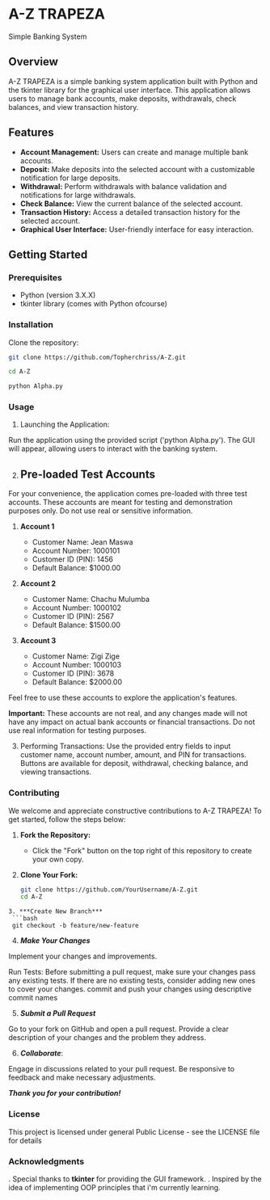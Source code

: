 # A-Z TRAPEZA

Simple Banking System

## Overview

A-Z TRAPEZA is a simple banking system application built with Python and the tkinter library for the graphical user interface. This application allows users to manage bank accounts, make deposits, withdrawals, check balances, and view transaction history.

## Features

- **Account Management:** Users can create and manage multiple bank accounts.
- **Deposit:** Make deposits into the selected account with a customizable notification for large deposits.
- **Withdrawal:** Perform withdrawals with balance validation and notifications for large withdrawals.
- **Check Balance:** View the current balance of the selected account.
- **Transaction History:** Access a detailed transaction history for the selected account.
- **Graphical User Interface:** User-friendly interface for easy interaction.

## Getting Started

### Prerequisites

- Python (version 3.X.X)
- tkinter library (comes with Python ofcourse)

### Installation

Clone the repository:

   ```bash
   git clone https://github.com/Topherchriss/A-Z.git

   cd A-Z

   python Alpha.py
   ```
### Usage

1. Launching the Application:

Run the application using the provided script ('python Alpha.py').
    The GUI will appear, allowing users to interact with the banking system.

2. ## Pre-loaded Test Accounts

For your convenience, the application comes pre-loaded with three test accounts. These accounts are meant for testing and demonstration purposes only. Do not use real or sensitive information.

1. **Account 1**
   - Customer Name: Jean Maswa
   - Account Number: 1000101
   - Customer ID (PIN): 1456
   - Default Balance: $1000.00

2. **Account 2**
   - Customer Name: Chachu Mulumba
   - Account Number: 1000102
   - Customer ID (PIN): 2567
   - Default Balance: $1500.00

3. **Account 3**
   - Customer Name: Zigi Zige
   - Account Number: 1000103
   - Customer ID (PIN): 3678
   - Default Balance: $2000.00

Feel free to use these accounts to explore the application's features.

**Important:** These accounts are not real, and any changes made will not have any impact on actual bank accounts or financial transactions. Do not use real information for testing purposes.


3. Performing Transactions:
    Use the provided entry fields to input customer name, account number, amount, and PIN for transactions.
    Buttons are available for deposit, withdrawal, checking balance, and viewing transactions.

### Contributing

We welcome and appreciate constructive contributions to A-Z TRAPEZA! To get started, follow the steps below:

1. **Fork the Repository:**

   - Click the "Fork" button on the top right of this repository to create your own copy.

2. **Clone Your Fork:**

   ```bash
   git clone https://github.com/YourUsername/A-Z.git
   cd A-Z
  ```
3. ***Create New Branch***
   ```bash
   git checkout -b feature/new-feature

   ```
4. ***Make Your Changes***

Implement your changes and improvements.

Run Tests:
Before submitting a pull request, make sure your changes pass any existing tests.
If there are no existing tests, consider adding new ones to cover your changes.
commit and push your changes using descriptive commit names

5. ***Submit a Pull Request***

Go to your fork on GitHub and open a pull request.
Provide a clear description of your changes and the problem they address.

6. ***Collaborate***:

Engage in discussions related to your pull request.
Be responsive to feedback and make necessary adjustments.

***Thank you for your contribution!***

### License

This project is licensed under general Public License - see the LICENSE file for details

### Acknowledgments
. Special thanks to **tkinter** for providing  the  GUI framework.
. Inspired by the idea of implementing OOP principles that i'm currently learning.

